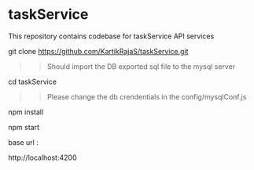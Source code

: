 # taskService
This repository contains codebase for taskService API services 

git clone https://github.com/KartikRajaS/taskService.git

 >> Should import the DB exported sql file to the mysql server

cd taskService

 >> Please change the db crendentials in the config/mysqlConf.js

npm install

npm start

base url : 

http://localhost:4200



